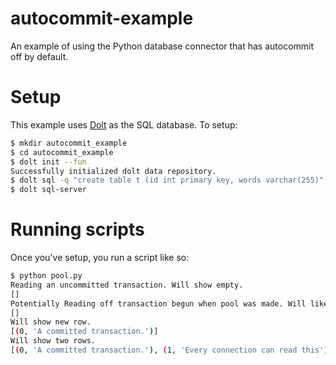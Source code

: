 # autocommit-example

An example of using the Python database connector that has autocommit off by default.

# Setup

This example uses [Dolt](https://www.doltdb.com) as the SQL database. To setup:

```bash
$ mkdir autocommit_example
$ cd autocommit_example 
$ dolt init --fun
Successfully initialized dolt data repository.
$ dolt sql -q "create table t (id int primary key, words varchar(255)"
$ dolt sql-server
```

# Running scripts

Once you've setup, you run a script like so:
```bash
$ python pool.py
Reading an uncommitted transaction. Will show empty.
[]
Potentially Reading off transaction begun when pool was made. Will likely show empty.
[]
Will show new row.
[(0, 'A committed transaction.')]
Will show two rows.
[(0, 'A committed transaction.'), (1, 'Every connection can read this')]
```
